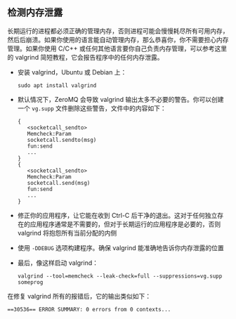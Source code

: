 ## 检测内存泄露

长期运行的进程都必须正确的管理内存，否则进程可能会慢慢耗尽所有可用内存，然后后崩溃。如果你使用的语言能自动管理内存，那么恭喜你，你不需要担心内存管理。如果你使用 C/C++ 或任何其他语言要你自己负责内存管理，可以参考这里的 valgrind 简短教程，它会报告程序中的任何内存泄露。

- 安装 valgrind，Ubuntu 或 Debian 上：

    ```shell
    sudo apt install valgrind
    ```

- 默认情况下，ZeroMQ 会导致 valgrind 输出太多不必要的警告。你可以创建一个 `vg.supp` 文件删除这些警告，文件中的内容如下：

    ```
    {
       <socketcall_sendto>
       Memcheck:Param
       socketcall.sendto(msg)
       fun:send
       ...
    }
    {
       <socketcall_sendto>
       Memcheck:Param
       socketcall.send(msg)
       fun:send
       ...
    }
    ```

- 修正你的应用程序，让它能在收到 Ctrl-C 后干净的退出。这对于任何独立存在的应用程序通常是不需要的，但对于长期运行的应用程序是必要的，否则 valgrind 将抱怨所有当前分配的内侧

- 使用 `-DDEBUG` 选项构建程序。确保 valgrind 能准确地告诉你内存泄露的位置

- 最后，像这样启动 valgrind：

    ```shell
    valgrind --tool=memcheck --leak-check=full --suppressions=vg.supp someprog
    ```

在修复 valgrind 所有的报错后，它的输出类似如下：

```shell
==30536== ERROR SUMMARY: 0 errors from 0 contexts...
```

